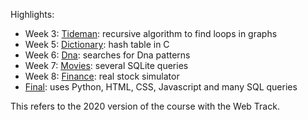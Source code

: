 Highlights:

- Week 3: [Tideman](https://cs50.harvard.edu/x/2020/psets/3/tideman/): recursive algorithm to find loops in graphs
- Week 5: [Dictionary](https://cs50.harvard.edu/x/2020/psets/5/speller/): hash table in C
- Week 6: [Dna](https://cs50.harvard.edu/x/2020/psets/6/dna/): searches for Dna patterns
- Week 7: [Movies](https://cs50.harvard.edu/x/2020/psets/7/movies/): several SQLite queries
- Week 8: [Finance](https://cs50.harvard.edu/x/2020/tracks/web/finance/): real stock simulator
- [Final](https://www.youtube.com/watch?v=3pOB0Sdsuko): uses Python, HTML, CSS, Javascript and many SQL queries


This refers to the 2020 version of the course with the Web Track.
